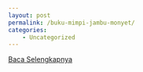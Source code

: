 ```yaml
---
layout: post
permalink: /buku-mimpi-jambu-monyet/
categories:
    - Uncategorized
---
```


[Baca Selengkapnya](/10)